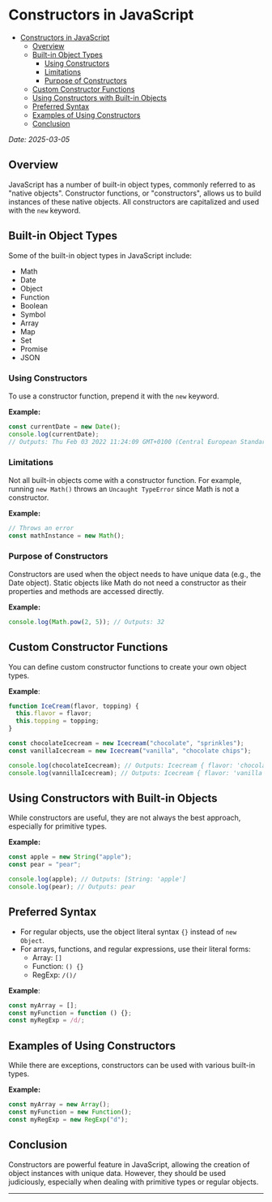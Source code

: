 # Constructors in JavaScript

<!--toc:start-->

- [Constructors in JavaScript](#constructors-in-javascript)
  - [Overview](#overview)
  - [Built-in Object Types](#built-in-object-types)
    - [Using Constructors](#using-constructors)
    - [Limitations](#limitations)
    - [Purpose of Constructors](#purpose-of-constructors)
  - [Custom Constructor Functions](#custom-constructor-functions)
  - [Using Constructors with Built-in Objects](#using-constructors-with-built-in-objects)
  - [Preferred Syntax](#preferred-syntax)
  - [Examples of Using Constructors](#examples-of-using-constructors)
  - [Conclusion](#conclusion)
  <!--toc:end-->

_Date: 2025-03-05_

## Overview

JavaScript has a number of built-in object types, commonly referred to as "native objects". Constructor functions, or "constructors", allows us to build instances of these native objects. All constructors are capitalized and used with the `new` keyword.

## Built-in Object Types

Some of the built-in object types in JavaScript include:

- Math
- Date
- Object
- Function
- Boolean
- Symbol
- Array
- Map
- Set
- Promise
- JSON

### Using Constructors

To use a constructor function, prepend it with the `new` keyword.

**Example:**

```js
const currentDate = new Date();
console.log(currentDate);
// Outputs: Thu Feb 03 2022 11:24:09 GMT+0100 (Central European Standard Time)
```

### Limitations

Not all built-in objects come with a constructor function. For example, running `new Math()` throws an `Uncaught TypeError` since Math is not a constructor.

**Example:**

```js
// Throws an error
const mathInstance = new Math();
```

### Purpose of Constructors

Constructors are used when the object needs to have unique data (e.g., the Date object). Static objects like Math do not need a constructor as their properties and methods are accessed directly.

**Example:**

```js
console.log(Math.pow(2, 5)); // Outputs: 32
```

## Custom Constructor Functions

You can define custom constructor functions to create your own object types.

**Example**:

```js
function IceCream(flavor, topping) {
  this.flavor = flavor;
  this.topping = topping;
}

const chocolateIcecream = new Icecream("chocolate", "sprinkles");
const vanillaIcecream = new Icecream("vanilla", "chocolate chips");

console.log(chocolateIcecream); // Outputs: Icecream { flavor: 'chocolate', topping: 'sprinkles' }
console.log(vannillaIcecream); // Outputs: Icecream { flavor: 'vanilla', topping: 'chocolate chips' }
```

## Using Constructors with Built-in Objects

While constructors are useful, they are not always the best approach, especially for primitive types.

**Example:**

```js
const apple = new String("apple");
const pear = "pear";

console.log(apple); // Outputs: [String: 'apple']
console.log(pear); // Outputs: pear
```

## Preferred Syntax

- For regular objects, use the object literal syntax `{}` instead of `new Object`.
- For arrays, functions, and regular expressions, use their literal forms:
  - Array: `[]`
  - Function: `() {}`
  - RegExp: `/()/`

**Example**:

```js
const myArray = [];
const myFunction = function () {};
const myRegExp = /d/;
```

## Examples of Using Constructors

While there are exceptions, constructors can be used with various built-in types.

**Example:**

```js
const myArray = new Array();
const myFunction = new Function();
const myRegExp = new RegExp("d");
```

## Conclusion

Constructors are powerful feature in JavaScript, allowing the creation of object instances with unique data. However, they should be used judiciously, especially when dealing with primitive types or regular objects.

---
